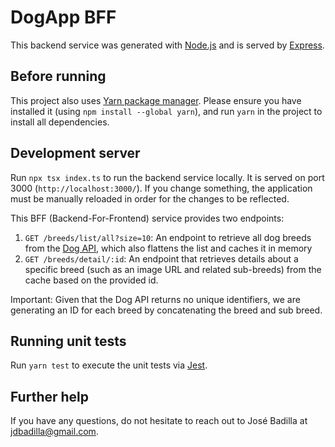 # DogApp BFF

This backend service was generated with [Node.js](https://nodejs.org/en) and is served by [Express](https://expressjs.com/).

## Before running

This project also uses [Yarn package manager](https://classic.yarnpkg.com/lang/en/docs/install/#mac-stable). Please ensure you have installed it (using `npm install --global yarn`), and run `yarn` in the project to install all dependencies.

## Development server

Run `npx tsx index.ts` to run the backend service locally. It is served on port 3000 (`http://localhost:3000/`). If you change something, the application must be manually reloaded in order for the changes to be reflected.

This BFF (Backend-For-Frontend) service provides two endpoints:

1. `GET /breeds/list/all?size=10`: An endpoint to retrieve all dog breeds from the [Dog API](https://dog.ceo/dog-api/documentation/sub-breed), which also flattens the list and caches it in memory
2. `GET /breeds/detail/:id`: An endpoint that retrieves details about a specific breed (such as an image URL and related sub-breeds) from the cache based on the provided id.

Important: Given that the Dog API returns no unique identifiers, we are generating an ID for each breed by concatenating the breed and sub breed.

## Running unit tests

Run `yarn test` to execute the unit tests via [Jest](https://jestjs.io/).

## Further help

If you have any questions, do not hesitate to reach out to José Badilla at jdbadilla@gmail.com.
